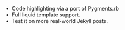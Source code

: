 * Code highlighting via a port of Pygments.rb
* Full liquid template support.
* Test it on more real-world Jekyll posts.
